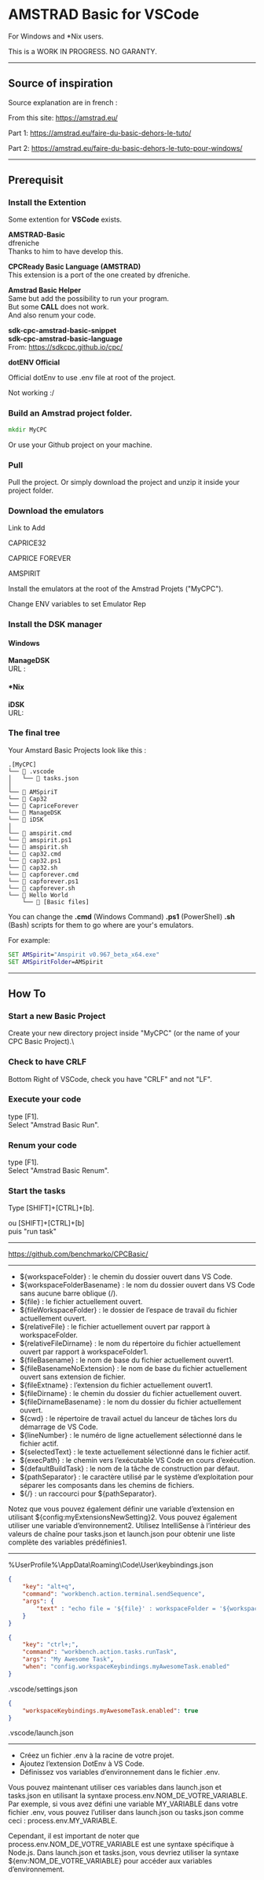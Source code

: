 # AMSTRAD Basic for VSCode

For Windows and *Nix users.

This is a WORK IN PROGRESS.
NO GARANTY.

___

## Source of inspiration

Source explanation are in french :

From this site: https://amstrad.eu/

Part 1:
https://amstrad.eu/faire-du-basic-dehors-le-tuto/

Part 2:
https://amstrad.eu/faire-du-basic-dehors-le-tuto-pour-windows/


___

## Prerequisit

### Install the Extention

Some extention for **VSCode** exists.

**AMSTRAD-Basic**\
dfreniche\
Thanks to him to have develop this.

**CPCReady Basic Language (AMSTRAD)**\
This extension is a port of the one created by dfreniche.

**Amstrad Basic Helper**\
Same but add the possibility to run your program.\
But some **CALL** does not work.\
And also renum your code.

**sdk-cpc-amstrad-basic-snippet\
sdk-cpc-amstrad-basic-language**\
From: https://sdkcpc.github.io/cpc/


**dotENV Official**

Official dotEnv to use .env file at root of the project.

Not working :/



### Build an Amstrad project folder.

``` cmd
mkdir MyCPC
```

Or use your Github project on your machine.

### Pull

Pull the project.
Or simply download the project and unzip it inside your project folder.

### Download the emulators

Link to Add

CAPRICE32

CAPRICE FOREVER

AMSPIRIT

Install the emulators at the root of the Amstrad Projets ("MyCPC").

Change ENV variables to set Emulator Rep






### Install the DSK manager

#### Windows

**ManageDSK**\
URL :

#### *Nix

**iDSK**\
URL:

### The final tree

Your Amstard Basic Projects look like this :

```
.[MyCPC]
└── 📂 .vscode
│   └── 📄 tasks.json
│
└── 📂 AMSpiriT
└── 📂 Cap32
└── 📂 CapriceForever
└── 📂 ManageDSK
└── 📂 iDSK
│
└── 📄 amspirit.cmd
└── 📄 amspirit.ps1
└── 📄 amspirit.sh
└── 📄 cap32.cmd
└── 📄 cap32.ps1
└── 📄 cap32.sh
└── 📄 capforever.cmd
└── 📄 capforever.ps1
└── 📄 capforever.sh
└── 📂 Hello World
    └── 📄 [Basic files]

```

You can change the **.cmd** (Windows Command) **.ps1** (PowerShell) **.sh** (Bash) scripts for them to go where are your's emulators.

For example:

```cmd
SET AMSpirit="Amspirit v0.967_beta_x64.exe"
SET AMSpiritFolder=AMSpirit
```

___

## How To

### Start a new Basic Project

Create your new directory project inside "MyCPC" (or the name of your CPC Basic Project).\


### Check to have CRLF

Bottom Right of VSCode, check you have "CRLF" and not "LF".

### Execute your code

type [F1].\
Select "Amstrad Basic Run".

### Renum your code

type [F1].\
Select "Amstrad Basic Renum".

### Start the tasks

Type [SHIFT]+[CTRL]+[b].

ou [SHIFT]+[CTRL]+[b]\
puis "run task"
___

https://github.com/benchmarko/CPCBasic/

___


- \${workspaceFolder} : le chemin du dossier ouvert dans VS Code.
- \${workspaceFolderBasename} : le nom du dossier ouvert dans VS Code sans aucune barre oblique (/).
- \${file} : le fichier actuellement ouvert.
- \${fileWorkspaceFolder} : le dossier de l’espace de travail du fichier actuellement ouvert.
- \${relativeFile} : le fichier actuellement ouvert par rapport à workspaceFolder.
- \${relativeFileDirname} : le nom du répertoire du fichier actuellement ouvert par rapport à workspaceFolder1.
- \${fileBasename} : le nom de base du fichier actuellement ouvert1.
- \${fileBasenameNoExtension} : le nom de base du fichier actuellement ouvert sans extension de fichier.
- \${fileExtname} : l’extension du fichier actuellement ouvert1.
- \${fileDirname} : le chemin du dossier du fichier actuellement ouvert.
- \${fileDirnameBasename} : le nom du dossier du fichier actuellement ouvert.
- \${cwd} : le répertoire de travail actuel du lanceur de tâches lors du démarrage de VS Code.
- \${lineNumber} : le numéro de ligne actuellement sélectionné dans le fichier actif.
- \${selectedText} : le texte actuellement sélectionné dans le fichier actif.
- \${execPath} : le chemin vers l’exécutable VS Code en cours d’exécution.
- \${defaultBuildTask} : le nom de la tâche de construction par défaut.
- \${pathSeparator} : le caractère utilisé par le système d’exploitation pour séparer les composants dans les chemins de fichiers.
- \${/} : un raccourci pour ${pathSeparator}.

Notez que vous pouvez également définir une variable d’extension en utilisant \${config:myExtensionsNewSetting}2. Vous pouvez également utiliser une variable d’environnement2. Utilisez IntelliSense à l’intérieur des valeurs de chaîne pour tasks.json et launch.json pour obtenir une liste complète des variables prédéfinies1.

___

%UserProfile%\\AppData\\Roaming\\Code\\User\\keybindings.json

```json
{
    "key": "alt+q",
    "command": "workbench.action.terminal.sendSequence",
    "args": {
        "text" : "echo file = '${file}' : workspaceFolder = '${workspaceFolder}'\\u000D"
    }
}
```


```json
{
    "key": "ctrl+;",
    "command": "workbench.action.tasks.runTask",
    "args": "My Awesome Task",
    "when": "config.workspaceKeybindings.myAwesomeTask.enabled"
}
```

.vscode/settings.json


```json
{
    "workspaceKeybindings.myAwesomeTask.enabled": true
}
```

.vscode/launch.json

___

- Créez un fichier .env à la racine de votre projet.
- Ajoutez l’extension DotEnv à VS Code.
- Définissez vos variables d’environnement dans le fichier .env.

Vous pouvez maintenant utiliser ces variables dans launch.json et tasks.json en utilisant la syntaxe process.env.NOM_DE_VOTRE_VARIABLE.
Par exemple, si vous avez défini une variable MY_VARIABLE dans votre fichier .env, vous pouvez l’utiliser dans launch.json ou tasks.json comme ceci : process.env.MY_VARIABLE.

Cependant, il est important de noter que process.env.NOM_DE_VOTRE_VARIABLE est une syntaxe spécifique à Node.js. Dans launch.json et tasks.json, vous devriez utiliser la syntaxe ${env:NOM_DE_VOTRE_VARIABLE} pour accéder aux variables d’environnement.


